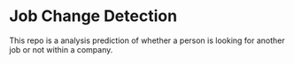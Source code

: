 # Job Change Detection
This repo is a analysis prediction of whether a person is looking for another job or not within a company.
